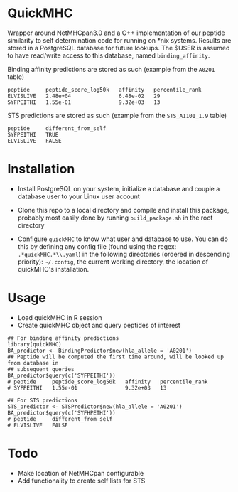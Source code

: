 # QuickMHC

Wrapper around NetMHCpan3.0 and a C++ implementation of our peptide similarity to self 
determination code for running on *nix systems.  Results are stored in a PostgreSQL 
database for future lookups.  The $USER is assumed to have read/write access to this 
database, named `binding_affinity`.

Binding affinity predictions are stored as such (example from the `A0201` table)

    peptide     peptide_score_log50k   affinity   percentile_rank
    ELVISLIVE   2.48e+04               6.48e-02   29
    SYFPEITHI   1.55e-01               9.32e+03   13

STS predictions are stored as such (example from the `STS_A1101_1.9` table)
 
    peptide     different_from_self
    SYFPEITHI   TRUE
    ELVISLIVE   FALSE


# Installation

* Install PostgreSQL on your system, initialize a database and couple a database user to 
  your Linux user account

* Clone this repo to a local directory and compile and install this package, probably most 
  easily done by running `build_package.sh` in the root directory

* Configure `quickMHC` to know what user and database to use. You can do this by defining 
  any config file (found using the regex: `.*quickMHC.*\\.yaml`) in the following 
  directories (ordered in descending priority): `~/.config`, the current working 
  directory, the location of quickMHC's installation. 

# Usage

* Load quickMHC in R session
* Create quickMHC object and query peptides of interest
    
```
## For binding affinity predictions
library(quickMHC)
BA_predictor <- BindingPredictor$new(hla_allele = 'A0201')
## Peptide will be computed the first time around, will be looked up from database in 
## subsequent queries
BA_predictor$query(c('SYFPEITHI'))
# peptide     peptide_score_log50k   affinity   percentile_rank
# SYFPEITHI   1.55e-01               9.32e+03   13

## For STS predictions
STS_predictor <- STSPredictor$new(hla_allele = 'A0201')
BA_predictor$query(c('SYFHPETHI'))
# peptide     different_from_self
# ELVISLIVE   FALSE
```

# Todo

* Make location of NetMHCpan configurable
* Add functionality to create self lists for STS
